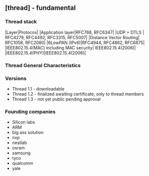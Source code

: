 ## [thread] - fundamental

### Thread stack
|Layer|Protocos|
|Application layer|RFC768, RFC6347|
|UDP + DTLS | RFC4279, RFC4492, RFC3315, RFC5007|
|Distance Vector Routing| RFC1058, RFC2080|
|6LowPAN (IPv6)|RFC4944, RFC4862, RFC6675|
|IEEE802.15.4(MAC) including MAC security| IEEE802.15.4(2006)|
|IEEE802.15.4(PHY)|IEEE802.15.4(2006)|

### Thread General Characteristics



### Versions
* Thread 1.1 - downloadable
* Thread 1.2 - finalized awaiting certificate, only to thread members
* Thread 1.3 - not yet public pending approval


### Founding companies
* Silicon labs
* ARM
* big ass solution
* nxp
* nestlab
* osram
* samsung
* tyco
* qualcomm
* yale